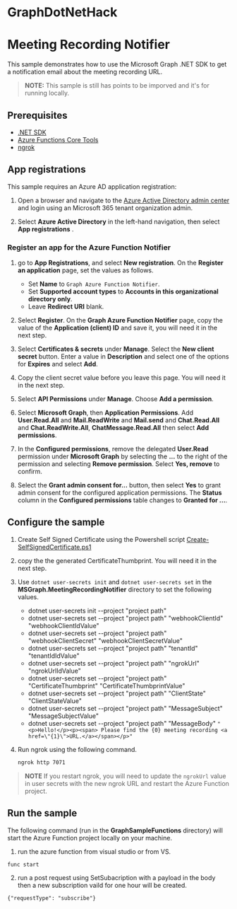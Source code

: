 # GraphDotNetHack

# Meeting Recording Notifier

This sample demonstrates how to use the Microsoft Graph .NET SDK to get a notification email about the meeting recording URL.

> **NOTE:** This sample is still has points to be imporved and it's for running locally.

## Prerequisites

- [.NET SDK](https://dotnet.microsoft.com/download)
- [Azure Functions Core Tools](https://learn.microsoft.com/azure/azure-functions/functions-run-local)
- [ngrok](https://ngrok.com/)

## App registrations

This sample requires an Azure AD application registration:

1. Open a browser and navigate to the [Azure Active Directory admin center](https://aad.portal.azure.com) and login using an Microsoft 365 tenant organization admin.

2. Select **Azure Active Directory** in the left-hand navigation, then select **App registrations** .


### Register an app for the Azure Function Notifier

1. go to **App Registrations**, and select **New registration**. On the **Register an application** page, set the values as follows.

    - Set **Name** to `Graph Azure Function Notifier`.
    - Set **Supported account types** to **Accounts in this organizational directory only**.
    - Leave **Redirect URI** blank.

1. Select **Register**. On the **Graph Azure Function Notifier** page, copy the value of the **Application (client) ID** and save it, you will need it in the next step.

1. Select **Certificates & secrets** under **Manage**. Select the **New client secret** button. Enter a value in **Description** and select one of the options for **Expires** and select **Add**.

1. Copy the client secret value before you leave this page. You will need it in the next step.

1. Select **API Permissions** under **Manage**. Choose **Add a permission**.

1. Select **Microsoft Graph**, then **Application Permissions**. Add **User.Read.All** and **Mail.ReadWrite** and **Mail.send** and **Chat.Read.All** and **Chat.ReadWrite.All**, **ChatMessage.Read.All** then select **Add permissions**.

1. In the **Configured permissions**, remove the delegated **User.Read** permission under **Microsoft Graph** by selecting the **...** to the right of the permission and selecting **Remove permission**. Select **Yes, remove** to confirm.

1. Select the **Grant admin consent for...** button, then select **Yes** to grant admin consent for the configured application permissions. The **Status** column in the **Configured permissions** table changes to **Granted for ...**.

## Configure the sample
1. Create Self Signed Certificate using the Powershell script [Create-SelfSignedCertificate.ps1](MSGraph.MeetingRecordingNotifier/MeetingRecordingNotifier/Scripts/Create-SelfSignedCertificate.ps1)
1. copy the the generated CertificateThumbprint. You will need it in the next step.

1. Use `dotnet user-secrets init` and `dotnet user-secrets set` in the **MSGraph.MeetingRecordingNotifier** directory to set the following values.

    - dotnet user-secrets init --project "project path"
    - dotnet user-secrets set --project "project path" "webhookClientId" "webhookClientIdValue"
    - dotnet user-secrets set --project "project path" "webhookClientSecret" "webhookClientSecretValue"
    - dotnet user-secrets set --project "project path" "tenantId" "tenantIdIdValue"
    - dotnet user-secrets set --project "project path" "ngrokUrl" "ngrokUrlIdValue"
    - dotnet user-secrets set --project "project path" "CertificateThumbprint" "CertificateThumbprintValue"
    - dotnet user-secrets set --project "project path" "ClientState" "ClientStateValue"
    - dotnet user-secrets set --project "project path" "MessageSubject" "MessageSubjectValue"
    - dotnet user-secrets set --project "project path" "MessageBody" ```"<p>Hello!</p><p><span> Please find the {0} meeting recording <a href=\"{1}\">URL.</a></span></p>"```


1. Run ngrok using the following command.

    ```bash
    ngrok http 7071
    ```

> **NOTE**
> If you restart ngrok, you will need to update the `ngrokUrl` value in user secrets with the new ngrok URL and restart the Azure Function project.

## Run the sample

The following command (run in the **GraphSampleFunctions** directory) will start the Azure Function project locally on your machine.
1. run the azure function from visual studio or from VS.
```bash
func start
```

2. run a post request using SetSubacription with a payload in the body then a new subscription vaild for one hour will be created.

```{"requestType": "subscribe"}```

